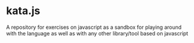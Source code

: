 # kata.js

A repository for exercises on javascript as a sandbox for playing around with the language as well as with any other library/tool based on javascript
